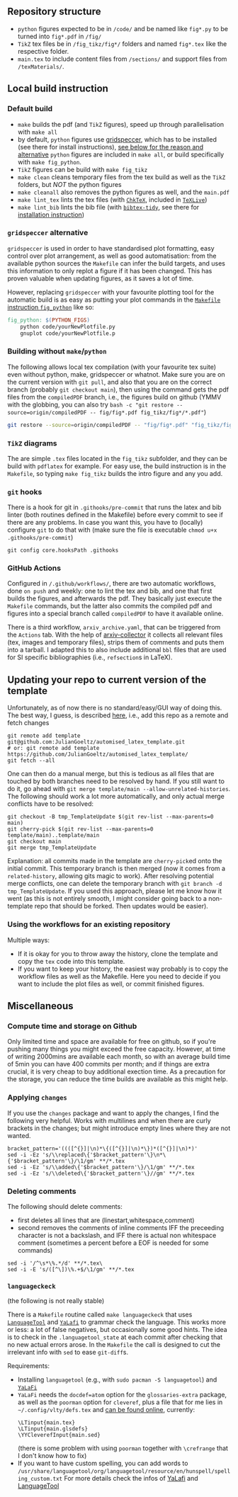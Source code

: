## Repository structure
* `python` figures expected to be in `/code/` and be named like `fig*.py` to be turned into `fig*.pdf` in `/fig/`
* `TikZ` tex files be in `/fig_tikz/fig*/` folders and named `fig*.tex` like the respective folder.
* `main.tex` to include content files from `/sections/` and support files from `/texMaterials/`.

## Local build instruction
### Default build
* `make` builds the pdf (and `TikZ` figures), speed up through parallelisation with `make all`
* by default, `python` figures use [gridspeccer](https://github.com/gridspeccer/gridspeccer/), which has to be installed (see there for install instructions), [see below for the reason and alternative](#gridspeccer-alternative)
  `python` figures are included in `make all`, or build specifically with `make fig_python`. 
* `TikZ` figures can be build with `make fig_tikz`
* `make clean` cleans temporary files from the tex build as well as the `TikZ` folders, but *NOT* the python figures
* `make cleanall` also removes the python figures as well, and the `main.pdf`
* `make lint_tex` lints the tex files (with [`ChkTeX`](https://www.nongnu.org/chktex/), included in [`TeXLive`](https://www.tug.org/texlive/))
* `make lint_bib` lints the bib file (with [`bibtex-tidy`](https://github.com/FlamingTempura/bibtex-tidy), see there for [installation instruction](https://github.com/FlamingTempura/bibtex-tidy#cli))


### `gridspeccer` alternative
`gridspeccer` is used in order to have standardised plot formatting, easy control over plot arrangement, as well as good automatisation: from the available python sources the `Makefile` can infer the build targets, and uses this information to only replot a figure if it has been changed.
This has proven valuable when updating figures, as it saves a lot of time.

However, replacing `gridspeccer` with your favourite plotting tool for the automatic build is as easy as putting your plot commands in the [`Makefile` instruction `fig_python`](https://github.com/JulianGoeltz/automised_latex_template/blob/322a0f06f813a388d9d33dd551e893e00cd2df9b/Makefile#L58) like so:
```Makefile
fig_python: $(PYTHON_FIGS)
	python code/yourNewPlotfile.py
	gnuplot code/yourNewPlotfile.p
```


### Building without `make`/`python`
The following allows local tex compilation (with your favourite tex suite) even without python, make, gridspeccer or whatnot.
Make sure you are on the current version with `git pull`, and also that you are on the correct branch (probably `git checkout main`), then using the command gets the pdf files from the `compiledPDF` branch, i.e., the figures build on github (YMMV with the globbing, you can also try `bash -c "git restore --source=origin/compiledPDF -- fig/fig*.pdf fig_tikz/fig*/*.pdf"`)
```zsh
git restore --source=origin/compiledPDF -- "fig/fig*.pdf" "fig_tikz/fig*/*.pdf"
```
### `TikZ` diagrams
The are simple `.tex` files located in the `fig_tikz` subfolder, and they can be build with `pdflatex` for example.
For easy use, the build instruction is in the `Makefile`, so typing `make fig_tikz` builds the intro figure and any you add.
### `git` hooks
There is a hook for git in `.githooks/pre-commit` that runs the latex and bib linter (both routines defined in the Makefile) before every commit to see if there are any problems. In case you want this, you have to (locally) configure `git` to do that with (make sure the file is executable `chmod u+x .githooks/pre-commit`)
```
git config core.hooksPath .githooks
```

### GitHub Actions
Configured in `/.github/workflows/`, there are two automatic workflows, done `on push` and weekly: one to lint the tex and bib, and one that first builds the figures, and afterwards the pdf.
They basically just execute the `Makefile` commands, but the latter also commits the compiled pdf and figures into a special branch called `compiledPDF` to have it available online.

There is a third workflow, `arxiv_archive.yaml`, that can be triggered from the `Actions` tab. With the help of [arxiv-collector](https://github.com/djsutherland/arxiv-collector) it collects all relevant files (tex, images and temporary files), strips them of comments and puts them into a tarball. I adapted this to also include additional `bbl` files that are used for SI specific bibliographies (i.e., `refsection`s in LaTeX).


## Updating your repo to current version of the template
Unfortunately, as of now there is no standard/easy/GUI way of doing this.
The best way, I guess, is described [here](https://stackoverflow.com/a/56577320), i.e., add this repo as a remote and fetch changes
```
git remote add template git@github.com:JulianGoeltz/automised_latex_template.git
# or: git remote add template https://github.com/JulianGoeltz/automised_latex_template/
git fetch --all
```
One can then do a manual merge, but this is tedious as all files that are touched by both branches need to be resolved by hand. If you still want to do it, go ahead with `git merge template/main --allow-unrelated-histories`.
The following should work a lot more automatically, and only actual merge conflicts have to be resolved:
```
git checkout -B tmp_TemplateUpdate $(git rev-list --max-parents=0 main)
git cherry-pick $(git rev-list --max-parents=0 template/main)..template/main
git checkout main
git merge tmp_TemplateUpdate
```
Explanation: all commits made in the template are `cherry-pick`ed onto the initial commit.
This temporary branch is then merged (now it comes from a `related-history`, allowing gits magic to work).
After resolving potential merge conflicts, one can delete the temporary branch with `git branch -d tmp_TemplateUpdate`.
If you used this approach, please let me know how it went (as this is not entirely smooth, I might consider going back to a non-template repo that should be forked. Then updates would be easier).


### Using the workflows for an existing repository
Multiple ways:
* If it is okay for you to throw away the history, clone the template and copy the `tex` code into this template.
* If you want to keep your history, the easiest way probably is to copy the workflow files as well as the Makefile. Here you need to decide if you want to include the plot files as well, or commit finished figures.


## Miscellaneous
### Compute time and storage on Github
Only limited time and space are available for free on github, so if you're pushing many things you might exceed the free capacity.
However, at time of writing 2000mins are available each month, so with an average build time of 5min you can have 400 commits per month; and if things are extra crucial, it is very cheap to buy additional exection time.
As a precaution for the storage, you can reduce the time builds are available as this might help.

### Applying `changes`
If you use the `changes` package and want to apply the changes, I find the following very helpful.
Works with multilines and when there are curly brackets in the changes; but might introduce empty lines where they are not wanted.
```
bracket_pattern='((([^{}]|\n)*\{([^{}]|\n)*\})*([^{}]|\n)*)'
sed -i -Ez 's/\\replaced\{'$bracket_pattern'\}\n*\{'$bracket_pattern'\}/\1/gm' **/*.tex
sed -i -Ez 's/\\added\{'$bracket_pattern'\}/\1/gm' **/*.tex
sed -i -Ez 's/\\deleted\{'$bracket_pattern'\}//gm' **/*.tex
```
### Deleting comments
The following should delete comments:
* first deletes all lines that are (linestart,whitespace,comment)
* second removes the comments of inline comments IFF the preceeding character is not a backslash, and IFF there is actual non whitespace comment (sometimes a percent before a EOF is needed for some commands)
```
sed -i '/^\s*\%.*/d' **/*.tex\
sed -i -E 's/([^\])\%.+$/\1/gm' **/*.tex
```

### `languageckeck`
(the following is not really stable)

There is a `Makefile` routine called `make languageckeck` that uses [`LanguageTool`](https://github.com/languagetool-org/languagetool) and [`YaLafi`](https://github.com/matze-dd/YaLafi) to grammar check the language.
This works more or less: a lot of false negatives, but occasionally some good hints.
The idea is to check in the `.languagetool_state` at each commit after checking that no new actual errors arose.
In the `Makefile` the call is designed to cut the irrelevant info with `sed` to ease `git-diff`s.

Requirements:
* Installing `languagetool` (e.g., with `sudo pacman -S languagetool`) and [`YaLaFi`](https://github.com/matze-dd/YaLafi#installation)
* `YaLaFi` needs the `docdef=atom` option for the `glossaries-extra` package, as well as the `poorman` option for `cleveref`, plus a file that for me lies in `~/.config/vlty/defs.tex` and [can be found online](https://github.com/JulianGoeltz/myConfigFiles/blob/master/other_configs/vlty_defs.tex), currently:
  ```
  \LTinput{main.tex}
  \LTinput{main.glsdefs}
  \YYCleverefInput{main.sed}
  ```
  (there is some problem with using `poorman` together with `\crefrange` that I don't know how to fix) 
* If you want to have custom spelling, you can add words to `/usr/share/languagetool/org/languagetool/resource/en/hunspell/spelling_custom.txt`
For more details check the infos of [YaLafi](https://github.com/matze-dd/YaLafi) and [LanguageTool](https://github.com/languagetool-org/languagetool)
